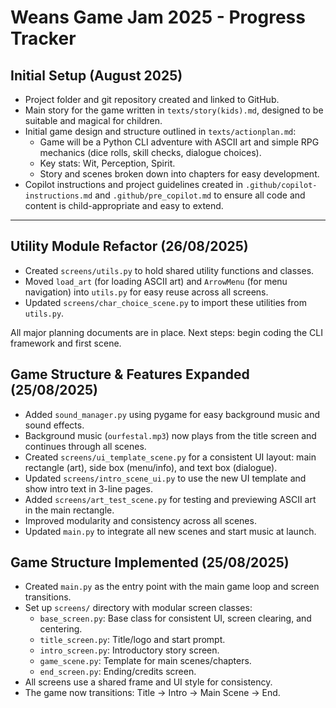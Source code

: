 # Weans Game Jam 2025 - Progress Tracker

## Initial Setup (August 2025)

- Project folder and git repository created and linked to GitHub.
- Main story for the game written in `texts/story(kids).md`, designed to be suitable and magical for children.
- Initial game design and structure outlined in `texts/actionplan.md`:
	- Game will be a Python CLI adventure with ASCII art and simple RPG mechanics (dice rolls, skill checks, dialogue choices).
	- Key stats: Wit, Perception, Spirit.
	- Story and scenes broken down into chapters for easy development.
- Copilot instructions and project guidelines created in `.github/copilot-instructions.md` and `.github/pre_copilot.md` to ensure all code and content is child-appropriate and easy to extend.

---

## Utility Module Refactor (26/08/2025)

- Created `screens/utils.py` to hold shared utility functions and classes.
- Moved `load_art` (for loading ASCII art) and `ArrowMenu` (for menu navigation) into `utils.py` for easy reuse across all screens.
- Updated `screens/char_choice_scene.py` to import these utilities from `utils.py`.

All major planning documents are in place. Next steps: begin coding the CLI framework and first scene.

## Game Structure & Features Expanded (25/08/2025)

- Added `sound_manager.py` using pygame for easy background music and sound effects.
- Background music (`ourfestal.mp3`) now plays from the title screen and continues through all scenes.
- Created `screens/ui_template_scene.py` for a consistent UI layout: main rectangle (art), side box (menu/info), and text box (dialogue).
- Updated `screens/intro_scene_ui.py` to use the new UI template and show intro text in 3-line pages.
- Added `screens/art_test_scene.py` for testing and previewing ASCII art in the main rectangle.
- Improved modularity and consistency across all scenes.
- Updated `main.py` to integrate all new scenes and start music at launch.

## Game Structure Implemented (25/08/2025)

- Created `main.py` as the entry point with the main game loop and screen transitions.
- Set up `screens/` directory with modular screen classes:
	- `base_screen.py`: Base class for consistent UI, screen clearing, and centering.
	- `title_screen.py`: Title/logo and start prompt.
	- `intro_screen.py`: Introductory story screen.
	- `game_scene.py`: Template for main scenes/chapters.
	- `end_screen.py`: Ending/credits screen.
- All screens use a shared frame and UI style for consistency.
- The game now transitions: Title → Intro → Main Scene → End.